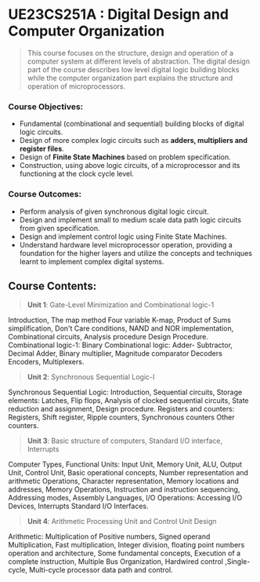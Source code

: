 # UE23CS251A : Digital Design and Computer Organization

> This course focuses on the structure, design and operation of a computer system at different levels of abstraction. The digital design part of the course describes low level digital logic building blocks while the computer organization part explains the structure and operation of microprocessors.

### Course Objectives:
- Fundamental (combinational and sequential) building blocks of digital logic circuits.
- Design of more complex logic circuits such as **adders, multipliers and register files**.
- Design of **Finite State Machines** based on problem specification.
- Construction, using above logic circuits, of a microprocessor and its functioning at the clock cycle level.
### Course Outcomes:
- Perform analysis of given synchronous digital logic circuit.
- Design and implement small to medium scale data path logic circuits from given specification.
- Design and implement control logic using Finite State Machines.
- Understand hardware level microprocessor operation, providing a foundation for the higher layers and utilize the concepts and techniques learnt to implement complex digital systems.

## Course Contents:

 >**Unit 1**: Gate-Level Minimization and Combinational logic-1 
   
   Introduction, The map method Four variable K-map, Product of Sums simplification, Don't Care conditions, NAND and NOR implementation, Combinational circuits, Analysis procedure Design Procedure. Combinational logic-1: Binary Combinational logic: Adder- Subtractor, Decimal Adder, Binary multiplier, Magnitude comparator Decoders Encoders, Multiplexers.

>**Unit 2**: Synchronous Sequential Logic-I

Synchronous Sequential Logic: Introduction, Sequential circuits, Storage elements: Latches, Flip flops, Analysis of clocked sequential circuits, State reduction and assignment, Design procedure. Registers and counters: Registers, Shift register, Ripple counters, Synchronous counters Other counters.

> **Unit 3**: Basic structure of computers, Standard I/O interface, Interrupts

Computer Types, Functional Units: Input Unit, Memory Unit, ALU, Output Unit, Control Unit, Basic operational concepts, Number representation and arithmetic Operations, Character representation, Memory locations and addresses, Memory Operations, Instruction and instruction sequencing, Addressing modes, Assembly Languages, I/O Operations: Accessing I/O Devices, Interrupts Standard I/O Interfaces.

>**Unit 4**: Arithmetic Processing Unit and Control Unit Design

Arithmetic: Multiplication of Positive numbers, Signed operand Multiplication, Fast multiplication, Integer division, floating point numbers operation and architecture, Some fundamental concepts, Execution of a complete instruction, Multiple Bus Organization, Hardwired control ,Single-cycle, Multi-cycle processor data path and control.